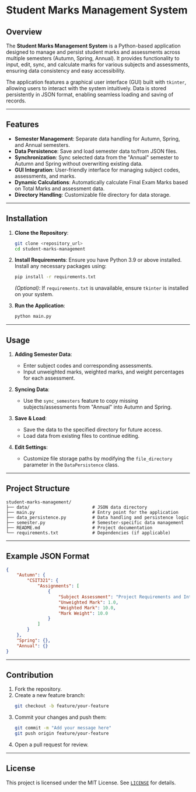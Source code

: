 # Student Marks Management System

## Overview
The **Student Marks Management System** is a Python-based application designed to manage and persist student marks and assessments across multiple semesters (Autumn, Spring, Annual). It provides functionality to input, edit, sync, and calculate marks for various subjects and assessments, ensuring data consistency and easy accessibility.

The application features a graphical user interface (GUI) built with `tkinter`, allowing users to interact with the system intuitively. Data is stored persistently in JSON format, enabling seamless loading and saving of records.

---

## Features
- **Semester Management**: Separate data handling for Autumn, Spring, and Annual semesters.
- **Data Persistence**: Save and load semester data to/from JSON files.
- **Synchronization**: Sync selected data from the "Annual" semester to Autumn and Spring without overwriting existing data.
- **GUI Integration**: User-friendly interface for managing subject codes, assessments, and marks.
- **Dynamic Calculations**: Automatically calculate Final Exam Marks based on Total Marks and assessment data.
- **Directory Handling**: Customizable file directory for data storage.

---

## Installation

1. **Clone the Repository**:
   ```bash
   git clone <repository_url>
   cd student-marks-management
   ```

2. **Install Requirements**:
   Ensure you have Python 3.9 or above installed. Install any necessary packages using:
   ```bash
   pip install -r requirements.txt
   ```

   *(Optional)*: If `requirements.txt` is unavailable, ensure `tkinter` is installed on your system.

3. **Run the Application**:
   ```bash
   python main.py
   ```

---

## Usage

1. **Adding Semester Data**:
   - Enter subject codes and corresponding assessments.
   - Input unweighted marks, weighted marks, and weight percentages for each assessment.

2. **Syncing Data**:
   - Use the `sync_semesters` feature to copy missing subjects/assessments from "Annual" into Autumn and Spring.

3. **Save & Load**:
   - Save the data to the specified directory for future access.
   - Load data from existing files to continue editing.

4. **Edit Settings**:
   - Customize file storage paths by modifying the `file_directory` parameter in the `DataPersistence` class.

---

## Project Structure

```
student-marks-management/
├── data/                        # JSON data directory
├── main.py                      # Entry point for the application
├── data_persistence.py          # Data handling and persistence logic
├── semester.py                  # Semester-specific data management
├── README.md                    # Project documentation
└── requirements.txt             # Dependencies (if applicable)
```

---

## Example JSON Format

```json
{
    "Autumn": {
        "CSIT321": {
            "Assignments": [
                {
                    "Subject Assessment": "Project Requirements and Interface Presentation",
                    "Unweighted Mark": 1.0,
                    "Weighted Mark": 10.0,
                    "Mark Weight": 10.0
                }
            ]
        }
    },
    "Spring": {},
    "Annual": {}
}
```

---

## Contribution

1. Fork the repository.
2. Create a new feature branch:
   ```bash
   git checkout -b feature/your-feature
   ```
3. Commit your changes and push them:
   ```bash
   git commit -m "Add your message here"
   git push origin feature/your-feature
   ```
4. Open a pull request for review.

---

## License

This project is licensed under the MIT License. See [`LICENSE`](LICENSE) for details.
